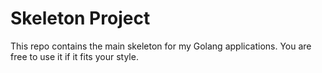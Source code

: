 Skeleton Project
================

This repo contains the main skeleton for my Golang applications. You are free to use it if it fits your style.
